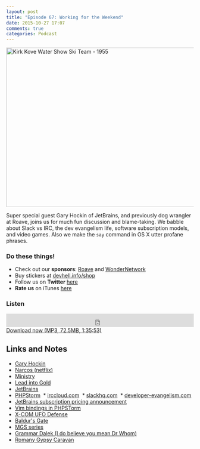 ```yaml
---
layout: post
title: "Episode 67: Working for the Weekend"
date: 2015-10-27 17:07
comments: true
categories: Podcast
---
```


<a href="https://www.flickr.com/photos/cdhs/15081465161/in/photolist-oYGsap-6K6iNH-p3ruL8-bmGtDJ-oGtNCg-pjTNjm-oGtjUy-jWHgtD-qpQWec-qpHPJq-oeqAFu-ovdj4B-odHMqs-oGt3c4-o7VPQA-oddPEY-fbG3bA-5WXotx-odF7m8-nQyHst-xmfcau-oeNFrY-oeYu7q-of32A8-osbj6U-7vtgen-odHT1L-otbkgJ-oGtmMw-9PysdC-wSwffM-o7XzaY-8ELFcu-oePdQi-ocHrY8-owfX8d-oeYNZ3-ouKryQ-oeNJiP-qvidBg-oeLXEo-owd9TB-sHoKxr-ot1gpf-oy1TaR-occ3Q4-obVTse-v5zNHn-otGMLA-ovGBJr" title="Kirk Kove Water Show Ski Team - 1955"><img src="https://farm6.staticflickr.com/5559/15081465161_f287749550_z.jpg" width="640" height="427" alt="Kirk Kove Water Show Ski Team - 1955"></a>

Super special guest Gary Hockin of JetBrains, and previously dog wrangler at Roave, joins us for much fun discussion and blame-taking. We babble about Slack vs IRC, the dev evangelism life, software subscription models, and video games. Also we make the `say` command in OS X utter profane phrases.

### Do these things!

* Check out our **sponsors**: [Roave](http://roave.com/) and [WonderNetwork](https://wondernetwork.com/)
* Buy stickers at [devhell.info/shop](http://devhell.info/shop)
* Follow us on **Twitter** [here](https://twitter.com/dev_hell)
* **Rate us** on iTunes [here](http://itunes.apple.com/us/podcast/dev-hell/id489840699)

### Listen

<iframe frameborder="0" height="36px" scrolling="no" seamless src="https://simplecast.com/e/35328?style=dark" width="100%"></iframe>
<a href="http://audio.simplecast.com/35328.mp3" rel="enclosure">Download now (MP3, 72.5MB, 1:35:53)</a>

## Links and Notes

 * [Gary Hockin](https://twitter.com/GeeH)
 * [Narcos (netflix)](http://www.netflix.com/title/80025172)
 * [Ministry](https://en.wikipedia.org/wiki/Ministry_%28band%29)
 * [Lead into Gold](https://en.wikipedia.org/wiki/Lead_into_Gold)
 * [JetBrains](https://www.jetbrains.com/)
 * [PHPStorm](https://www.jetbrains.com/phpstorm/)
 * [irccloud.com](https://www.irccloud.com/)
 * [slackhq.com](http://slackhq.com/)
 * [developer-evangelism.com](http://developer-evangelism.com/)
 * [JetBrains subscription pricing announcement](http://blog.jetbrains.com/blog/2015/09/18/final-update-on-the-jetbrains-toolbox-announcement/)
 * [Vim bindings in PHPSTorm](http://plugins.jetbrains.com/plugin/164)
 * [X-COM UFO Defense](http://store.steampowered.com/app/7760/)
 * [Baldur's Gate](https://en.wikipedia.org/wiki/Baldur's_Gate)
 * [MGS series](https://en.wikipedia.org/wiki/Metal_Gear)
 * [Grammar Dalek (I do believe you mean Dr Whom)](http://shirtoid.com/75393/grammar-dalek/)
 * [Romany Gypsy Caravan](http://www.visitwales.com/holiday-accommodation/unusual-places-to-stay/romany-caravans)
